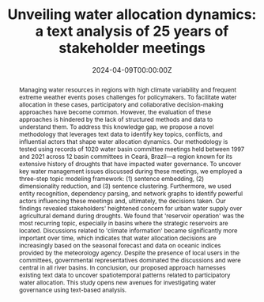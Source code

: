 ---
title: "Unveiling water allocation dynamics: a text analysis of 25 years of stakeholder meetings"
authors:
- Nunes Carvalho, T. M.
- Souza Filho, F. D. A.
- Brito, M. M.

date: "2024-04-09T00:00:00Z"
doi: "10.1088/1748-9326/ad37cd"

# Schedule page publish date (NOT publication's date).
publishDate: "2024-01-01T00:00:00Z"

# Publication type.
# Accepts a single type but formatted as a YAML list (for Hugo requirements).
# Enter a publication type from the CSL standard.
publication_types: ["article-journal"]

# Publication name and optional abbreviated publication name.
publication: "Environmental Research Letters"
publication_short: ""

abstract: "Managing water resources in regions with high climate variability and frequent extreme weather events poses challenges for policymakers. To facilitate water allocation in these cases, participatory and collaborative decision-making approaches have become common. However, the evaluation of these approaches is hindered by the lack of structured methods and data to understand them. To address this knowledge gap, we propose a novel methodology that leverages text data to identify key topics, conflicts, and influential actors that shape water allocation dynamics. Our methodology is tested using records of 1020 water basin committee meetings held between 1997 and 2021 across 12 basin committees in Ceará, Brazil—a region known for its extensive history of droughts that have impacted water governance. To uncover key water management issues discussed during these meetings, we employed a three-step topic modeling framework: (1) sentence embedding, (2) dimensionality reduction, and (3) sentence clustering. Furthermore, we used entity recognition, dependency parsing, and network graphs to identify powerful actors influencing these meetings and, ultimately, the decisions taken. Our findings revealed stakeholders' heightened concern for urban water supply over agricultural demand during droughts. We found that 'reservoir operation' was the most recurring topic, especially in basins where the strategic reservoirs are located. Discussions related to 'climate information' became significantly more important over time, which indicates that water allocation decisions are increasingly based on the seasonal forecast and data on oceanic indices provided by the meteorology agency. Despite the presence of local users in the committees, governmental representatives dominated the discussions and were central in all river basins. In conclusion, our proposed approach harnesses existing text data to uncover spatiotemporal patterns related to participatory water allocation. This study opens new avenues for investigating water governance using text-based analysis."

# Summary. An optional shortened abstract.
# summary: Lorem ipsum dolor sit amet, consectetur adipiscing elit. Duis posuere tellus ac convallis placerat. Proin tincidunt magna sed ex sollicitudin condimentum.

tags:
- Source Themes
featured: false

# links:
# - name: ""
#   url: ""
url_pdf: 'https://iopscience.iop.org/article/10.1088/1748-9326/ad37cd/meta'
# url_code: 'https://github.com/HugoBlox/hugo-blox-builder'
#url_dataset: 'https://github.com/taiscarvalho/ml_waterdemand'
url_poster: ''
url_project: ''
url_slides: ''
url_source: ''
url_video: ''

# Featured image
# To use, add an image named `featured.jpg/png` to your page's folder. 
image:
  caption: 'Image credit: [**Unsplash**](https://unsplash.com/photos/jdD8gXaTZsc)'
  focal_point: ""
  preview_only: false

# Associated Projects (optional).
#   Associate this publication with one or more of your projects.
#   Simply enter your project's folder or file name without extension.
#   E.g. `internal-project` references `content/project/internal-project/index.md`.
#   Otherwise, set `projects: []`.
projects: []

# Slides (optional).
#   Associate this publication with Markdown slides.
#   Simply enter your slide deck's filename without extension.
#   E.g. `slides: "example"` references `content/slides/example/index.md`.
#   Otherwise, set `slides: ""`.
slides: example

# Add the publication's **full text** or **supplementary notes** here. You can use rich formatting such as including [code, math, and images](https://docs.hugoblox.com/content/writing-markdown-latex/).
---
